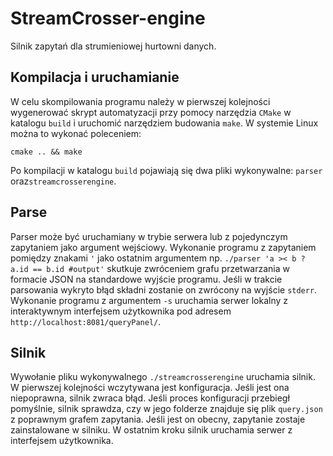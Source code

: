 # StreamCrosser-engine
Silnik zapytań dla strumieniowej hurtowni danych.

## Kompilacja i uruchamianie
W celu skompilowania programu należy w pierwszej kolejności wygenerować skrypt automatyzacji przy pomocy narzędzia `CMake` w katalogu `build` i uruchomić narzędziem budowania `make`. W systemie Linux można to wykonać poleceniem: 

`cmake .. && make`

Po kompilacji w katalogu `build` pojawiają się dwa pliki wykonywalne: `parser` oraz`streamcrosserengine`.
## Parse
Parser może być uruchamiany w trybie serwera lub z pojedynczym zapytaniem jako argument wejściowy. Wykonanie programu z zapytaniem pomiędzy znakami `'` jako ostatnim argumentem np. `./parser 'a >< b ? a.id == b.id #output'` skutkuje zwróceniem grafu przetwarzania w formacie JSON na standardowe wyjście programu. Jeśli w trakcie parsowania wykryto błąd składni zostanie on zwrócony na wyjście `stderr`. Wykonanie programu z argumentem `-s` uruchamia serwer lokalny z interaktywnym interfejsem użytkownika pod adresem `http://localhost:8081/queryPanel/`.
## Silnik
Wywołanie pliku wykonywalnego `./streamcrosserengine` uruchamia silnik. W pierwszej kolejności wczytywana jest konfiguracja. Jeśli jest ona niepoprawna, silnik zwraca błąd. Jeśli proces konfiguracji przebiegł pomyślnie, silnik sprawdza, czy w jego folderze znajduje się plik `query.json` z poprawnym grafem zapytania. Jeśli jest on obecny, zapytanie zostaje zainstalowane w silniku. W ostatnim kroku silnik uruchamia serwer z interfejsem użytkownika.
